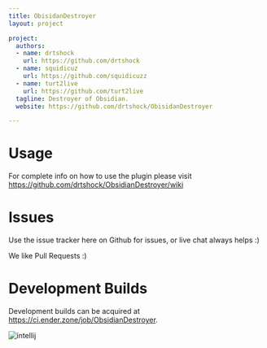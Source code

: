 ```yaml
---
title: ObisidanDestroyer
layout: project

project:
  authors:
  - name: drtshock
    url: https://github.com/drtshock
  - name: squidicuz
    url: https://github.com/squidicuzz
  - name: turt2live
    url: https://github.com/turt2live
  tagline: Destroyer of Obsidian.
  website: https://github.com/drtshock/ObisidanDestroyer

---
```


Usage
===
For complete info on how to use the plugin please visit https://github.com/drtshock/ObsidianDestroyer/wiki

Issues
===
Use the issue tracker here on Github for issues, or live chat always helps :)

We like Pull Requests :)

Development Builds
===
Development builds can be acquired at https://ci.ender.zone/job/ObsidianDestroyer.

![intellij](https://i.imgur.com/IAGkuC9.png)
